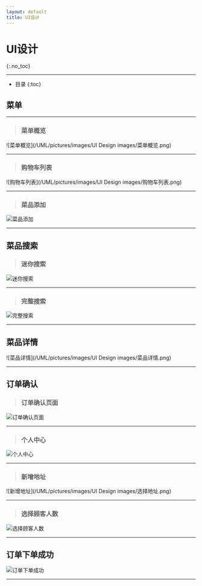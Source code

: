 ```yaml
---
layout: default
title: UI设计
---
```


# UI设计
{:.no_toc}
* * *
* 目录
{:toc}

## 菜单
* * *
> ### 菜单概览

![菜单概览](/UML/pictures/images/UI Design images/菜单概览.png)
- - -
> ### 购物车列表

![购物车列表](/UML/pictures/images/UI Design images/购物车列表.png)
- - -
> ### 菜品添加

![菜品添加]()
- - -
## 菜品搜索

> ### 迷你搜索

![迷你搜索]()
* * *
> ### 完整搜索

![完整搜索]()
* * *
## 菜品详情

![菜品详情](/UML/pictures/images/UI Design images/菜品详情.png)
- - -
## 订单确认

> ### 订单确认页面

![订单确认页面]()
_ _ _
> ### 个人中心

![个人中心](https://github.com/uml163/UML/blob/master/pictures/images/UI%20Design%20images/%E4%B8%AA%E4%BA%BA%E4%B8%AD%E5%BF%83.png)
_ _ _
> ### 新增地址

![新增地址](/UML/pictures/images/UI Design images/选择地址.png)
_ _ _
> ### 选择顾客人数

![选择顾客人数]()
_ _ _
## 订单下单成功

![订单下单成功]()
- - -
